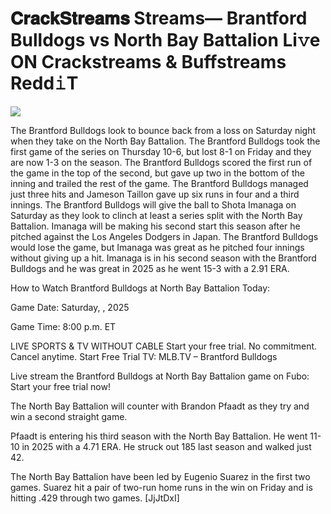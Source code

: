 # 𝐂𝐫𝐚𝐜𝐤𝐒𝐭𝐫𝐞𝐚𝐦𝐬 Streams— Brantford Bulldogs vs North Bay Battalion Li𝚟e ON Crackstreams & Buffstreams Redd𝚒T  
  
  
[![](https://i.imgur.com/qSNzIqt.png)](https://movie.rssnews.media/vZnXSJU.php)  
  
The Brantford Bulldogs look to bounce back from a loss on Saturday night when they take on the North Bay Battalion. The Brantford Bulldogs took the first game of the series on Thursday 10-6, but lost 8-1 on Friday and they are now 1-3 on the season. The Brantford Bulldogs scored the first run of the game in the top of the second, but gave up two in the bottom of the inning and trailed the rest of the game. The Brantford Bulldogs managed just three hits and Jameson Taillon gave up six runs in four and a third innings. The Brantford Bulldogs will give the ball to Shota Imanaga on Saturday as they look to clinch at least a series split with the North Bay Battalion. Imanaga will be making his second start this season after he pitched against the Los Angeles Dodgers in Japan. The Brantford Bulldogs would lose the game, but Imanaga was great as he pitched four innings without giving up a hit. Imanaga is in his second season with the Brantford Bulldogs and he was great in 2025 as he went 15-3 with a 2.91 ERA.

How to Watch Brantford Bulldogs at North Bay Battalion Today:

Game Date: Saturday, , 2025

Game Time: 8:00 p.m. ET

LIVE SPORTS & TV WITHOUT CABLE
Start your free trial. No commitment. Cancel anytime.
Start Free Trial
TV: MLB.TV – Brantford Bulldogs

Live stream the Brantford Bulldogs at North Bay Battalion game on Fubo: Start your free trial now!

The North Bay Battalion will counter with Brandon Pfaadt as they try and win a second straight game.

Pfaadt is entering his third season with the North Bay Battalion. He went 11-10 in 2025 with a 4.71 ERA. He struck out 185 last season and walked just 42.

The North Bay Battalion have been led by Eugenio Suarez in the first two games. Suarez hit a pair of two-run home runs in the win on Friday and is hitting .429 through two games. [JjJtDxI]